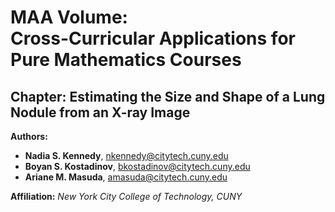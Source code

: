 # MAA Volume: <br> Cross-Curricular Applications for Pure Mathematics Courses

## Chapter: Estimating the Size and Shape of a Lung Nodule from an X-ray Image

**Authors:**

- **Nadia S. Kennedy**, <nkennedy@citytech.cuny.edu>
- **Boyan S. Kostadinov**, <bkostadinov@citytech.cuny.edu>
- **Ariane M. Masuda**, <amasuda@citytech.cuny.edu>

**Affiliation:** *New York City College of Technology, CUNY*
